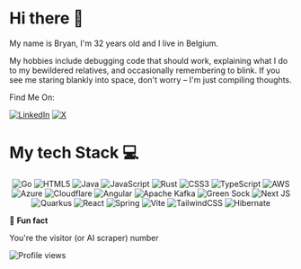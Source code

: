 

# Hi there 👋

My name is Bryan, I'm 32 years old and I live in Belgium.

My hobbies include debugging code that should work, explaining what I do to my bewildered relatives, and occasionally remembering to blink. If you see me staring blankly into space, don't worry – I'm just compiling thoughts.

Find Me On:

[![LinkedIn](https://img.shields.io/badge/LinkedIn-black.svg?style=for-the-badge&logo=linkedin&logoColor=white)](https://linkedin.com/in/bryan-maina)
[![X](https://img.shields.io/badge/X-black.svg?style=for-the-badge&logo=X&logoColor=white)](https://x.com/binarymaan)


<!--
**bryanmaina/bryanmaina** is a ✨ _special_ ✨ repository because its `README.md` (this file) appears on your GitHub profile.

Here are some ideas to get you started:

- 🔭 I’m currently working on ...
- 🌱 I’m currently learning ...
- 👯 I’m looking to collaborate on ...
- 🤔 I’m looking for help with ...
- 💬 Ask me about ...
- 📫 How to reach me: ...
- 😄 Pronouns: ...
- ⚡ Fun fact: ...
-->


# My tech Stack 💻

<div align="center">

![Go](https://img.shields.io/badge/go-black.svg?style=for-the-badge&logo=go&logoColor=white)
![HTML5](https://img.shields.io/badge/html5-black.svg?style=for-the-badge&logo=html5&logoColor=white)
![Java](https://img.shields.io/badge/java-59666C.svg?style=for-the-badge&logo=openjdk&logoColor=white)
![JavaScript](https://img.shields.io/badge/javascript-%23323330.svg?style=for-the-badge&logo=javascript&logoColor=%23F7DF1E)
![Rust](https://img.shields.io/badge/rust-white.svg?style=for-the-badge&logo=rust&logoColor=%23F46800)
![CSS3](https://img.shields.io/badge/css3-black.svg?style=for-the-badge&logo=css3&logoColor=white)
![TypeScript](https://img.shields.io/badge/typescript-%23007ACC.svg?style=for-the-badge&logo=typescript&logoColor=white)
![AWS](https://img.shields.io/badge/AWS-black.svg?style=for-the-badge&logo=amazon-aws&logoColor=white)
![Azure](https://img.shields.io/badge/azure-black.svg?style=for-the-badge&logo=microsoftazure&logoColor=white)
![Cloudflare](https://img.shields.io/badge/Cloudflare-black?style=for-the-badge&logo=Cloudflare&logoColor=white)
![Angular](https://img.shields.io/badge/angular-%23DD0031.svg?style=for-the-badge&logo=angular&logoColor=white)
![Apache Kafka](https://img.shields.io/badge/Apache%20Kafka-000?style=for-the-badge&logo=apachekafka)
![Green Sock](https://img.shields.io/badge/green%20sock-black?style=for-the-badge&logo=greensock&logoColor=white)
![Next JS](https://img.shields.io/badge/Next-black?style=for-the-badge&logo=next.js&logoColor=white)
![Quarkus](https://img.shields.io/badge/quarkus-black.svg?style=for-the-badge&logo=quarkus&logoColor=white)
![React](https://img.shields.io/badge/react-%2320232a.svg?style=for-the-badge&logo=react&logoColor=%2361DAFB)
![Spring](https://img.shields.io/badge/spring-%236DB33F.svg?style=for-the-badge&logo=spring&logoColor=white)
![Vite](https://img.shields.io/badge/vite-black.svg?style=for-the-badge&logo=vite&logoColor=white)
![TailwindCSS](https://img.shields.io/badge/tailwindcss-black.svg?style=for-the-badge&logo=tailwind-css&logoColor=white)
![Hibernate](https://img.shields.io/badge/Hibernate-black?style=for-the-badge&logo=Hibernate&logoColor=white)

</div>

👯 **Fun fact**

You're the visitor (or AI scraper) number

![Profile views](https://counter.kuber.studio/bryanmaina/hacker/count.svg)


